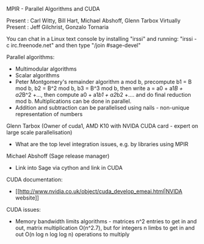 MPIR - Parallel Algorithms and CUDA

Present : Carl Witty, Bill Hart, Michael Abshoff, Glenn Tarbox
Virtually Present : Jeff Gilchrist, Gonzalo Tornaria

You can chat in a Linux text console by installing "irssi" and running: "irssi -c irc.freenode.net" and then type "/join #sage-devel"

Parallel algorithms:

 * Multimodular algorithms
 * Scalar algorithms
 * Peter Montgomery's remainder algorithm a mod b, precompute b1 = B mod b, b2 = B^2 mod b, b3 = B^3 mod b, then write a = a0 + a1*B + a2*B^2 +..., then compute a0 + a1*b1 + a2*b2 +.... and do final reduction mod b. Multiplications can be done in parallel.
 * Addition and subtraction can be parallelised using nails - non-unique representation of numbers

Glenn Tarbox (Owner of cuda1, AMD K10 with NVIDA CUDA card - expert on large scale parallelisation)

 * What are the top level integration issues, e.g. by libraries using MPIR

Michael Abshoff (Sage release manager)
 
 * Link into Sage via cython and link in CUDA

CUDA documentation:

 * [[http://www.nvidia.co.uk/object/cuda_develop_emeai.html|NVIDA website]]

CUDA issues:

 * Memory bandwidth limits algorithms - matrices n^2 entries to get in and out, matrix multiplication O(n^2.7), but for integers n limbs to get in and out O(n log n log log n) operations to multiply
